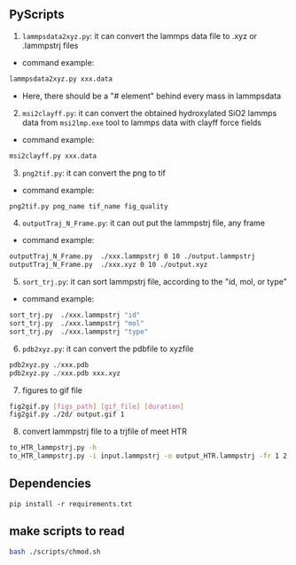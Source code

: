 ## PyScripts
1. `lammpsdata2xyz.py`: it can convert the lammps data file to .xyz or .lammpstrj files
- command example:
```bash
lammpsdata2xyz.py xxx.data 
```
- Here, there should be a "# element" behind every mass in lammpsdata
2. `msi2clayff.py`: it can convert the obtained hydroxylated SiO2 lammps data from `msi2lmp.exe` tool to lammps data with clayff force fields 
- command example:
```bash
msi2clayff.py xxx.data
```
3. `png2tif.py`: it can convert the png to tif
- command example:
```bash
png2tif.py png_name tif_name fig_quality
```
4. `outputTraj_N_Frame.py`: it can out put the lammpstrj file, any frame
- command example:
```bash
outputTraj_N_Frame.py  ./xxx.lammpstrj 0 10 ./output.lammpstrj
outputTraj_N_Frame.py  ./xxx.xyz 0 10 ./output.xyz
```
5. `sort_trj.py`: it can sort lammpstrj file, according to the "id, mol, or type" 
- command example:
```bash
sort_trj.py  ./xxx.lammpstrj "id"
sort_trj.py  ./xxx.lammpstrj "mol"
sort_trj.py  ./xxx.lammpstrj "type"
```

6. `pdb2xyz.py`: it can convert the pdbfile to xyzfile 

```python
pdb2xyz.py ./xxx.pdb
pdb2xyz.py ./xxx.pdb xxx.xyz
```

7.  figures to gif file

```bash
fig2gif.py [figs_path] [gif_file] [duration]
fig2gif.py ./2d/ output.gif 1
```

8. convert lammpstrj file to a trjfile of meet HTR

```bash
to_HTR_lammpstrj.py -h
to_HTR_lammpstrj.py -i input.lammpstrj -o output_HTR.lammpstrj -fr 1 2
```





## Dependencies

```
pip install -r requirements.txt
```



## make scripts to read

```bash
bash ./scripts/chmod.sh
```



